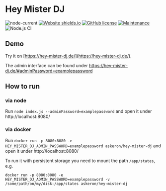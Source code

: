 # Hey Mister DJ

![node-current](https://img.shields.io/badge/node-%3E%3D%2010.0.0-brightgreen)
[![Website shields.io](https://img.shields.io/website-up-down-green-red/http/hey-mister-dj.de.svg)](https://hey-mister-dj.de/)
[![GitHub license](https://img.shields.io/github/license/askeron/camiacmo.svg)](https://github.com/askeron/camiacmo/blob/master/LICENSE)
[![Maintenance](https://img.shields.io/badge/Maintained%3F-yes-green.svg)](https://GitHub.com/askeron/camiacmo/graphs/commit-activity)
![Node.js CI](https://github.com/askeron/hey-mister-dj/workflows/Node.js%20CI%20%2B%20Docker%20Build/badge.svg)

## Demo

Try it on [https://hey-mister-dj.de/](https://hey-mister-dj.de/).

The admin interface can be found under https://hey-mister-dj.de/#adminPassword=examplepassword

## How to run

### via node

Run `node index.js --adminPassword=examplepassword` and open it under http://localhost:8080/

### via docker

Run `docker run -p 8080:8080 -e HEY_MISTER_DJ_ADMIN_PASSWORD=examplepassword askeron/hey-mister-dj` and open it under http://localhost:8080/

To run it with persistent storage you need to mount the path `/app/states`, e.g.

`docker run -p 8080:8080 -e HEY_MISTER_DJ_ADMIN_PASSWORD=examplepassword -v /some/path/on/my/disk:/app/states askeron/hey-mister-dj`

